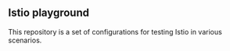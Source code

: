 ## Istio playground
This repository is a set of configurations for testing Istio in various scenarios.


